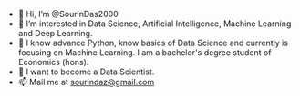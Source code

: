 - 👋 Hi, I’m @SourinDas2000
- 👀 I’m interested in Data Science, Artificial Intelligence, Machine Learning and Deep Learning.
- 🌱 I know advance Python, know basics of Data Science and currently is focusing on Machine Learning. I am a bachelor's degree student of Economics (hons).
- 💞️ I want to become a Data Scientist.
- 📫 Mail me at sourindaz@gmail.com

<!---
SourinDas2000/SourinDas2000 is a ✨ special ✨ repository because its `README.md` (this file) appears on your GitHub profile.
You can click the Preview link to take a look at your changes.
--->
